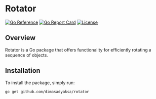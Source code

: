 # Rotator

[![Go Reference](https://pkg.go.dev/badge/github.com/dimasadyaksa/rotator.svg)](https://pkg.go.dev/github.com/yourusername/rotator)
[![Go Report Card](https://goreportcard.com/badge/github.com/dimasadyaksa/rotator)](https://goreportcard.com/report/github.com/dimasadyaksa/rotator)
[![License](https://img.shields.io/github/license/dimasadyaksa/rotator)](LICENSE)

## Overview
Rotator is a Go package that offers functionality for efficiently rotating a sequence of objects.

## Installation

To install the package, simply run:

```shell
go get github.com/dimasadyaksa/rotator
```

